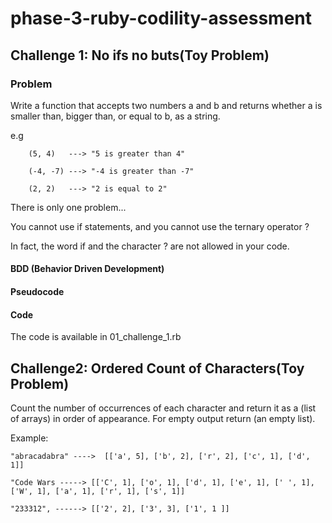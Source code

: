 # phase-3-ruby-codility-assessment


## Challenge 1: No ifs no buts(Toy Problem)

### Problem
Write a function that accepts two numbers a and b and returns whether a is smaller than, bigger than, or equal to b, as a string.

e.g 
```
    (5, 4)   ---> "5 is greater than 4"

    (-4, -7) ---> "-4 is greater than -7"

    (2, 2)   ---> "2 is equal to 2"
```    

There is only one problem...

You cannot use if statements, and you cannot use the ternary operator ? 

In fact, the word if and the character ? are not allowed in your code.

#### BDD (Behavior Driven Development)


#### Pseudocode


#### Code
The code is available in 01_challenge_1.rb



## Challenge2: Ordered Count of Characters(Toy Problem)

Count the number of occurrences of each character and return it as a (list of arrays) in order of appearance. For empty output return (an empty list).

Example:

```
"abracadabra" ---->  [['a', 5], ['b', 2], ['r', 2], ['c', 1], ['d', 1]]

"Code Wars -----> [['C', 1], ['o', 1], ['d', 1], ['e', 1], [' ', 1], ['W', 1], ['a', 1], ['r', 1], ['s', 1]]

"233312", ------> [['2', 2], ['3', 3], ['1', 1 ]]
```
 

